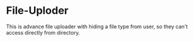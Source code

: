 # File-Uploder
This is advance file uploader with hiding a file type from user, so they can't access directly from directory.
